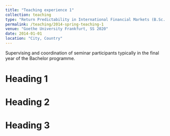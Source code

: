 ```yaml
---
title: "Teaching experience 1"
collection: teaching
type: "Return Predictability in International Financial Markets (B.Sc. Seminar)"
permalink: /teaching/2014-spring-teaching-1
venue: "Goethe University Frankfurt, SS 2020"
date: 2014-01-01
location: "City, Country"
---
```


Supervising and coordination of seminar participants typically in the final year of the Bachelor programme.

Heading 1
======

Heading 2
======

Heading 3
======
